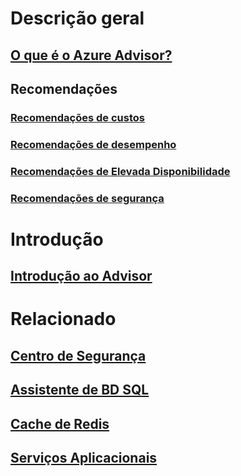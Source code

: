 # Descrição geral
## [O que é o Azure Advisor?](advisor-overview.md)
## Recomendações
### [Recomendações de custos](advisor-cost-recommendations.md)
### [Recomendações de desempenho](advisor-performance-recommendations.md)
### [Recomendações de Elevada Disponibilidade](advisor-high-availability-recommendations.md)
### [Recomendações de segurança](advisor-security-recommendations.md)

# Introdução
## [Introdução ao Advisor](advisor-get-started.md)

# Relacionado
## [Centro de Segurança](https://azure.microsoft.com/services/security-center/)
## [Assistente de BD SQL](https://azure.microsoft.com/documentation/articles/sql-database-advisor/)
## [Cache de Redis](https://azure.microsoft.com/documentation/articles/cache-configure/#redis-cache-advisor)
## [Serviços Aplicacionais](https://azure.microsoft.com/documentation/articles/app-service-best-practices/)
 

<!--HONumber=Nov16_HO4-->


